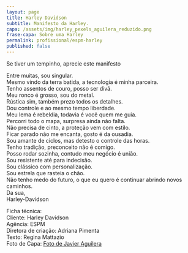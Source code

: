 ```yaml
---
layout: page
title: Harley Davidson
subtitle: Manifesto da Harley.
capa: /assets/img/harley_pexels_aguilera_reduzido.png
frase-capa: Sobre uma Harley
permalink: profissional/espm-harley
published: false
---
```


Se tiver um tempinho, aprecie este manifesto  


Entre muitas, sou singular.  
Mesmo vindo da terra batida, a tecnologia é minha parceira.  
Tenho assentos de couro, posso ser divã.  
Meu ronco é grosso, sou do metal.  
Rústica sim, também prezo todos os detalhes.  
Dou controle e ao mesmo tempo liberdade.  
Meu lema é rebeldia, todavia é você quem me guia.  
Percorri todo o mapa, surpresa ainda não falta.  
Não precisa de cinto, a proteção vem com estilo.  
Ficar parado não me encanta, gosto é da ousadia.  
Sou amante de ciclos, mas detesto o controle das horas.  
Tenho tradição, preconceito não é comigo.  
Posso rodar sozinha, contudo meu negócio é união.  
Sou resistente até para indecisão.  
Sou clássico com personalização.  
Sou estrela que rasteia o chão.  
Não tenho medo do futuro, o que eu quero é continuar abrindo novos caminhos.  
Da sua,  
Harley-Davidson  


Ficha técnica:  
Cliente: Harley Davidson  
Agência: ESPM   
Diretora de criação: Adriana Pimenta   
Texto: Regina Mattazio  
Foto de Capa: [Foto de Javier Aguilera](https://www.pexels.com/pt-br/foto/foto-de-baixo-angulo-da-motocicleta-harley-davidson-quarenta-e-oito-1200-preta-estacionada-em-estrada-de-terra-durante-a-golden-hour-2611690/)
